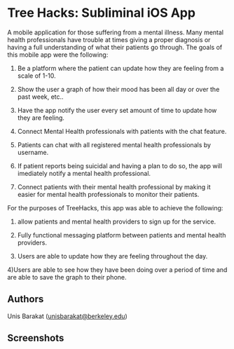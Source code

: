 # Tree Hacks: Subliminal iOS App

A mobile application for those suffering from a mental illness. Many mental health professionals have trouble at times
giving a proper diagnosis or having a full understanding of what their patients go through. The goals of this mobile app 
were the following:

1) Be a platform where the patient can update how they are feeling from a scale of 1-10.

2) Show the user a graph of how their mood has been all day or over the past week, etc..

3) Have the app notify the user every set amount of time to update how they are feeling.

4) Connect Mental Health professionals with patients with the chat feature.

5) Patients can chat with all registered mental health professionals by username.

6) If patient reports being suicidal and having a plan to do so, the app will imediately notify a mental health professional.

7) Connect patients with their mental health professional by making it easier for mental health professionals to monitor their patients.

For the purposes of TreeHacks, this app was able to achieve the following:

1) allow patients and mental health providers to sign up for the service.

2) Fully functional messaging platform between patients and mental health providers.

3) Users are able to update how they are feeling throughout the day.

4)Users are able to see how they have been doing over a period of time and are able to save the graph to their phone.




## Authors

Unis Barakat ([unisbarakat@berkeley.edu](mailto:your_email@berkeley.edu))


## Screenshots



